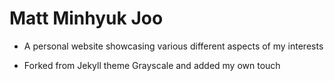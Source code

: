 # Matt Minhyuk Joo

- A personal website showcasing various different aspects of my interests

- Forked from Jekyll theme Grayscale and added my own touch
